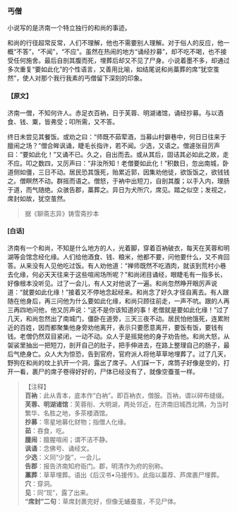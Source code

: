 <script type="text/javascript">
    var head = document.getElementsByTagName('head')[0];
    cssURL = '/public/liao.css';
    linkTag = document.createElement('link');
    linkTag.href = cssURL;
    linkTag.setAttribute('type','text/css');
    linkTag.setAttribute('rel','stylesheet');
    head.appendChild(linkTag);
</script>
### 丐僧

小说写的是济南一个特立独行的和尚的事迹。

和尚的行径超常反常，人们不理解，他也不需要别人理解。对于俗人的反应，他一概“不答”，“不闻”，“不应”。虽然在热闹的地方“诵经抄募”，却不吃不喝，也不接受任何施舍。最后自剖其腹而死，埋葬后却又不见了尸身。小说着墨不多，却通过多次重复“要如此化”的个性语言，又善用比喻，如结尾说和尚藁葬的席“犹空茧然”，使人对那个我行我素的丐僧留下深刻的印象。

#### 【原文】
<section>
济南一僧，不知何许人。赤足衣百衲，日于芙蓉、明湖诸馆，诵经抄募。与以酒食、钱、粟，皆弗受；叩所需，又不答。

终日未尝见其餐饭。或劝之曰：“师既不茹荤酒，当募山村僻巷中，何日日往来于膻闹之场？”僧合眸讽诵，睫毛长指许，若不闻。少选，又语之。僧遽张目厉声曰：“要如此化！”又诵不已。久之，自出而去。或从其后，固诘其必如此之故，走不应。叩之数四，又厉声曰：“非汝所知！老僧要如此化！”积数日，忽出南城，卧道侧如僵，三日不动。居民恐其饿死，贻累近郭，因集劝他徒，欲饭饭之，欲钱钱之。僧瞑然不动。群摇而语之。僧怒，于衲中出短刀，自剖其腹；以手入内，理肠于道，而气随绝。众骇告郡，藁葬之。异日为犬所穴，席见。踏之似空；发视之，席封如故，犹空茧然。

</section>

> 据《聊斋志异》铸雪斋抄本

#### [白话]
<aside>

济南有一个和尚，不知是什么地方的人，光着脚，穿着百衲破衣，每天在芙蓉和明湖等会馆念经化缘。人们给他酒食、钱、粮米，他都不要，问他要什么，又不肯回答。从来没有人见他吃过饭。有人劝他道：“禅师既然不吃酒肉，就该到荒村小巷去化缘，何必天天往来于这些喧闹场所呢？”和尚闭目诵经，眼睫毛有一指多长，好像根本没听见。过了一会儿，有人又对他说了一遍。和尚忽然睁开眼厉声说道：“就要如此化缘！”接着又不停地念起经来。和尚念了好久才径自离去。有人跟随在他身后，再三问他为什么要如此化缘，和尚只顾往前走，一声不吭。跟的人再三再四地问他，他又厉声说：“这不是你该知道的事！老僧就是要如此化缘！”过了几天，和尚忽然出了南城门，僵卧在道旁，三天三夜不动。居民怕他饿死，连累附近的百姓，因而都聚集他身旁劝他离开，表示只要愿意离开，要饭有饭，要钱有钱。老僧仍然双目紧闭，一动不动。众人于是摇晃他的身子劝告他。和尚大怒，从袈裟里抽出一把短刀，剖开自己的肚子，把手伸进去，在路上整理自己的肠子，最后气绝身亡。众人大为惊恐，告到官府，官府派人将他草草地埋葬了。过了几天，野狗在和尚的坟上扒开一个洞，露出了席子。人们踩一下，席筒子好像是空的，打开一看，裹尸的席子卷得好好的，尸体已经没有了，就像空蚕茧一样。

</aside>

> 【注释】  
<b>百衲</b>：此从青本，底本作“白衲”。即百衲衣，僧服。百衲，谓以碎布缝缀。  
<b>芙蓉、明湖诸馆</b>：芙蓉衔、大明湖，两处邻近，在济南旧城西北隅，为当时繁华、名胜之地，多茶楼酒馆。  
<b>抄募</b>：零星地募化财物；指僧人化缘。  
<b>茹</b>：吞食，吃。  
<b>膻闹</b>：膻腥喧闹；谓不洁不静。  
<b>讽诵</b>：念佛号、诵经文。  
<b>少选</b>：义同“少旋”，一会儿。  
<b>告郡</b>：报告济南知府衙门。郡，明清作为府的别称。  
<b>藁葬</b>：草草埋葬。语出《后汉书•马援传》。此指以藁荐、芦席裹尸埋葬。  
<b>穴</b>：穿洞。  
<b>见</b>：同“现”，露了出来。  
<b>“席封”二句</b>：草席封裹完好，但像无蛹蚕茧，不见尸体。  
